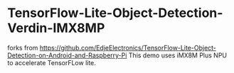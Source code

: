 # TensorFlow-Lite-Object-Detection-Verdin-IMX8MP
forks from https://github.com/EdjeElectronics/TensorFlow-Lite-Object-Detection-on-Android-and-Raspberry-Pi
This demo uses iMX8M Plus NPU to accelerate TensorFLow lite.
